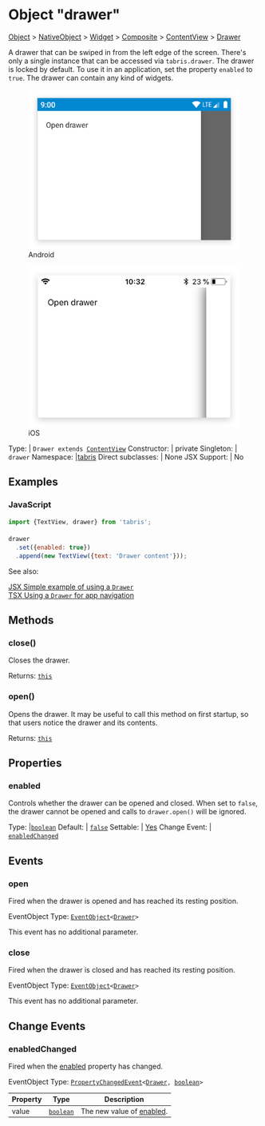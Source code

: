 ---
---
# Object "drawer"

<a href="https://developer.mozilla.org/en-US/docs/Web/JavaScript/Reference/Global_Objects/Object" title="View &quot;Object&quot; on MDN">Object</a> > <a href="NativeObject.html" title="NativeObject Class Reference">NativeObject</a> > <a href="Widget.html" title="Widget Class Reference">Widget</a> > <a href="Composite.html" title="Composite Class Reference">Composite</a> > <a href="ContentView.html" title="ContentView Object Reference">ContentView</a> > <a href="#" >Drawer</a>

A drawer that can be swiped in from the left edge of the screen. There's only a single instance that can be accessed via `tabris.drawer`. The drawer is locked by default. To use it in an application, set the property `enabled` to `true`. The drawer can contain any kind of widgets.


<div class="tabris-image"><figure><div><img srcset="img/android/Drawer.png 2x" src="img/android/Drawer.png" alt="Drawer on Android"/></div><figcaption>Android</figcaption></figure><figure><div><img srcset="img/ios/Drawer.png 2x" src="img/ios/Drawer.png" alt="Drawer on iOS"/></div><figcaption>iOS</figcaption></figure></div>

Type: | <code style="white-space: nowrap">Drawer extends <a href="ContentView.html" title="ContentView Object Reference">ContentView</a></code>
Constructor: | private
Singleton: | `drawer`
Namespace: |<a href="../modules.html#startup" >tabris</a>
Direct subclasses: | None
JSX Support: | No


## Examples
### JavaScript


```js
import {TextView, drawer} from 'tabris';

drawer
  .set({enabled: true})
  .append(new TextView({text: 'Drawer content'}));
```


See also:
  
[<span class='language jsx'>JSX</span> Simple example of using a `Drawer`](https://playground.tabris.com/?gitref=v3.6.1&snippet=drawer.jsx)  
[<span class='language tsx'>TSX</span> Using a `Drawer` for app navigation](https://playground.tabris.com/?gitref=v3.6.1&snippet=drawer-pages.tsx)

## Methods

### close()



Closes the drawer.

Returns: <code style="white-space: nowrap"><a href="#" title="This object">this</a></code>

### open()



Opens the drawer. It may be useful to call this method on first startup, so that users notice the drawer and its contents.

Returns: <code style="white-space: nowrap"><a href="#" title="This object">this</a></code>


## Properties

### enabled


Controls whether the drawer can be opened and closed. When set to `false`, the drawer cannot be opened and calls to `drawer.open()` will be ignored.

Type: |<code style="white-space: nowrap"><a href="https://developer.mozilla.org/en-US/docs/Web/JavaScript/Data_structures#Boolean_type" title="View &quot;boolean&quot; on MDN">boolean</a></code>
Default: | <code style="white-space: nowrap"><a href="https://developer.mozilla.org/en-US/docs/Web/JavaScript/Data_structures#String_type" title="View &quot;string&quot; on MDN">false</a></code>
Settable: | <a href="../widget-basics.html#widget-properties" >Yes</a>
Change Event: | [`enabledChanged`](#enabledchanged)





## Events

### open

Fired when the drawer is opened and has reached its resting position.

EventObject Type: <code style="white-space: nowrap"><a href="EventObject.html" title="EventObject Class Reference">EventObject</a>&lt;<a href="#" >Drawer</a>&gt;</code>

This event has no additional parameter.
### close

Fired when the drawer is closed and has reached its resting position.

EventObject Type: <code style="white-space: nowrap"><a href="EventObject.html" title="EventObject Class Reference">EventObject</a>&lt;<a href="#" >Drawer</a>&gt;</code>

This event has no additional parameter.
## Change Events

### enabledChanged

Fired when the [enabled](#enabled) property has changed.

EventObject Type: <code style="white-space: nowrap"><a href="../types.html#propertychangedeventtargettype-valuetype" title="PropertyChangedEvent&lt;TargetType, ValueType&gt;">PropertyChangedEvent</a>&lt;<a href="#" >Drawer</a>, <a href="https://developer.mozilla.org/en-US/docs/Web/JavaScript/Data_structures#Boolean_type" title="View &quot;boolean&quot; on MDN">boolean</a>&gt;</code>

Property|Type|Description
-|-|-
value | <code style="white-space: nowrap"><a href="https://developer.mozilla.org/en-US/docs/Web/JavaScript/Data_structures#Boolean_type" title="View &quot;boolean&quot; on MDN">boolean</a></code> | The new value of [enabled](#enabled).

